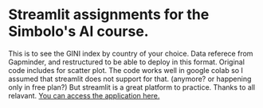 # Streamlit assignments for the Simbolo's AI course.
This is to see the GINI index by country of your choice. 
Data referece from Gapminder, and restructured to be able to deploy in this format.
Original code includes for scatter plot. The code works well in google colab so I assumed that streamlit does not support for that. (anymore? or happening only in free plan?)
But streamlit is a great platform to practice. Thanks to all relavant.
[You can access the application here.](https://share.streamlit.io/shwelinn/streamlit_assignment_gini-index/gini-index.py)
